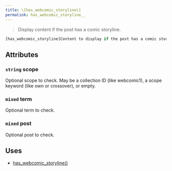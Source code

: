 ```yaml
---
title: \[has_webcomic_storyline\]
permalink: has_webcomic_storyline__
---
```


> Display content if the post has a comic storyline.

```php
[has_webcomic_storyline]Content to display if the post has a comic storyline.[/has_webcomic_storyline]
```

## Attributes

### `string` scope
Optional scope to check. May be a collection ID (like
webcomic1), a scope keyword (like own or crossover),
or empty.

### `mixed` term
Optional term to check.

### `mixed` post
Optional post to check.

## Uses
- [has_webcomic_storyline()](has_webcomic_storyline())
